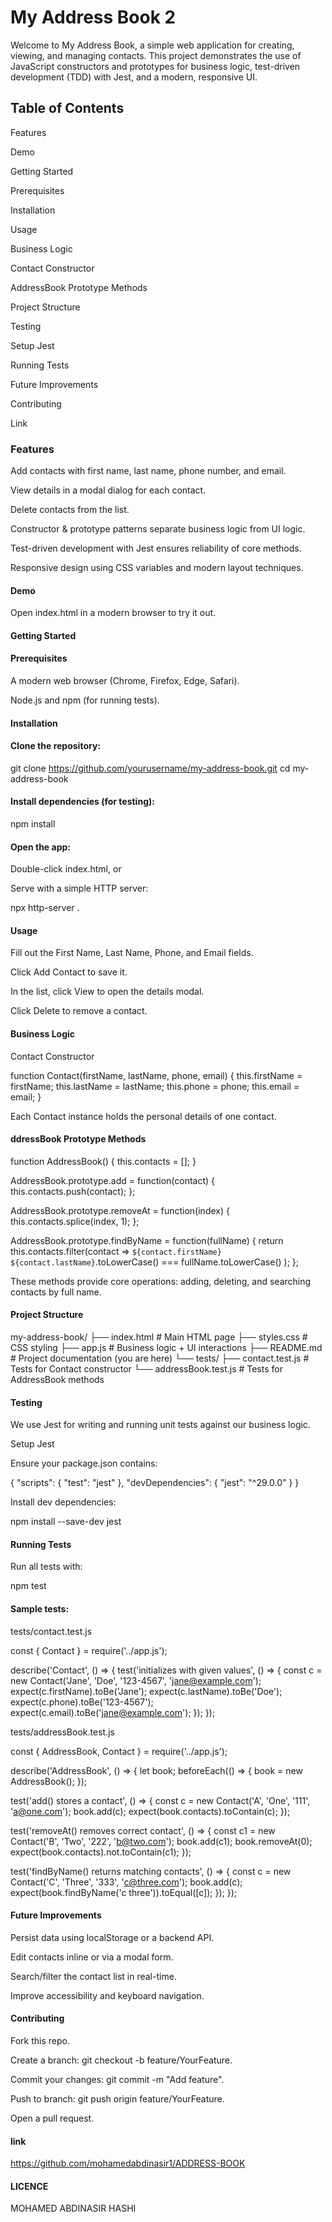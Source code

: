 # My Address Book 2

Welcome to My Address Book, a simple web application for creating, viewing, and managing contacts. This project demonstrates the use of JavaScript constructors and prototypes for business logic, test-driven development (TDD) with Jest, and a modern, responsive UI.

## Table of Contents

Features

Demo

Getting Started

Prerequisites

Installation

Usage

Business Logic

Contact Constructor

AddressBook Prototype Methods

Project Structure

Testing

Setup Jest

Running Tests

Future Improvements

Contributing

Link

### Features

Add contacts with first name, last name, phone number, and email.

View details in a modal dialog for each contact.

Delete contacts from the list.

Constructor & prototype patterns separate business logic from UI logic.

Test-driven development with Jest ensures reliability of core methods.

Responsive design using CSS variables and modern layout techniques.

#### Demo



Open index.html in a modern browser to try it out.

#### Getting Started

#### Prerequisites

A modern web browser (Chrome, Firefox, Edge, Safari).

Node.js and npm (for running tests).

#### Installation

#### Clone the repository:

git clone https://github.com/yourusername/my-address-book.git
cd my-address-book

#### Install dependencies (for testing):

npm install

#### Open the app:

Double-click index.html, or

Serve with a simple HTTP server:

npx http-server .

#### Usage

Fill out the First Name, Last Name, Phone, and Email fields.

Click Add Contact to save it.

In the list, click View to open the details modal.

Click Delete to remove a contact.

#### Business Logic

Contact Constructor

function Contact(firstName, lastName, phone, email) {
  this.firstName = firstName;
  this.lastName  = lastName;
  this.phone     = phone;
  this.email     = email;
}

Each Contact instance holds the personal details of one contact.

#### ddressBook Prototype Methods

function AddressBook() {
  this.contacts = [];
}

AddressBook.prototype.add = function(contact) {
  this.contacts.push(contact);
};

AddressBook.prototype.removeAt = function(index) {
  this.contacts.splice(index, 1);
};

AddressBook.prototype.findByName = function(fullName) {
  return this.contacts.filter(contact =>
    `${contact.firstName} ${contact.lastName}`.toLowerCase() === fullName.toLowerCase()
  );
};

These methods provide core operations: adding, deleting, and searching contacts by full name.

#### Project Structure

my-address-book/
├── index.html       # Main HTML page
├── styles.css       # CSS styling
├── app.js           # Business logic + UI interactions
├── README.md        # Project documentation (you are here)
└── tests/
    ├── contact.test.js       # Tests for Contact constructor
    └── addressBook.test.js   # Tests for AddressBook methods

#### Testing

We use Jest for writing and running unit tests against our business logic.

Setup Jest

Ensure your package.json contains:

{
  "scripts": {
    "test": "jest"
  },
  "devDependencies": {
    "jest": "^29.0.0"
  }
}

Install dev dependencies:

npm install --save-dev jest

#### Running Tests

Run all tests with:

npm test

#### Sample tests:

tests/contact.test.js

const { Contact } = require('../app.js');

describe('Contact', () => {
  test('initializes with given values', () => {
    const c = new Contact('Jane', 'Doe', '123-4567', 'jane@example.com');
    expect(c.firstName).toBe('Jane');
    expect(c.lastName).toBe('Doe');
    expect(c.phone).toBe('123-4567');
    expect(c.email).toBe('jane@example.com');
  });
});

tests/addressBook.test.js

const { AddressBook, Contact } = require('../app.js');

describe('AddressBook', () => {
  let book;
  beforeEach(() => { book = new AddressBook(); });

  test('add() stores a contact', () => {
    const c = new Contact('A', 'One', '111', 'a@one.com');
    book.add(c);
    expect(book.contacts).toContain(c);
  });

  test('removeAt() removes correct contact', () => {
    const c1 = new Contact('B', 'Two', '222', 'b@two.com');
    book.add(c1);
    book.removeAt(0);
    expect(book.contacts).not.toContain(c1);
  });

  test('findByName() returns matching contacts', () => {
    const c = new Contact('C', 'Three', '333', 'c@three.com');
    book.add(c);
    expect(book.findByName('c three')).toEqual([c]);
  });
});

#### Future Improvements

Persist data using localStorage or a backend API.

Edit contacts inline or via a modal form.

Search/filter the contact list in real-time.

Improve accessibility and keyboard navigation.

#### Contributing

Fork this repo.

Create a branch: git checkout -b feature/YourFeature.

Commit your changes: git commit -m "Add feature".

Push to branch: git push origin feature/YourFeature.

Open a pull request.

#### link
https://github.com/mohamedabdinasir1/ADDRESS-BOOK

#### LICENCE
MOHAMED ABDINASIR HASHI

